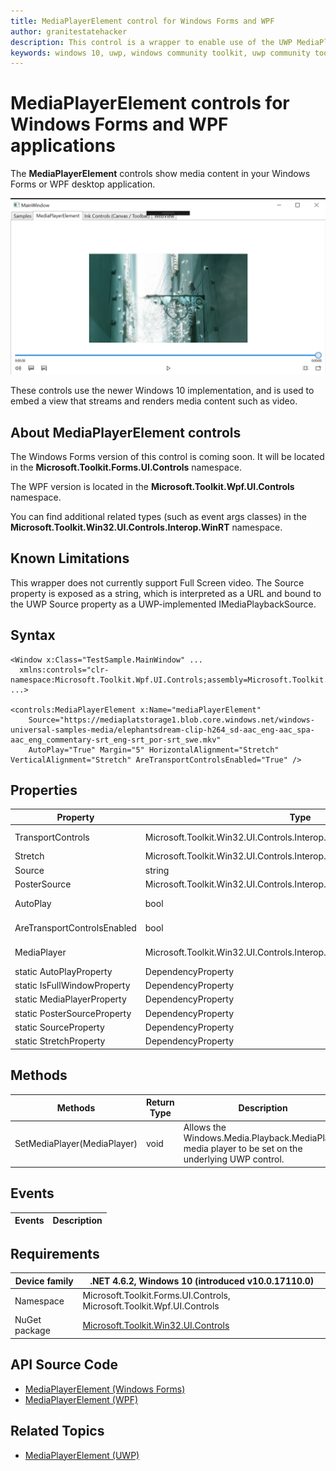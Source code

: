 ```yaml
---
title: MediaPlayerElement control for Windows Forms and WPF
author: granitestatehacker
description: This control is a wrapper to enable use of the UWP MediaPlayerElement control in Windows Forms or WPF.
keywords: windows 10, uwp, windows community toolkit, uwp community toolkit, uwp toolkit, MediaPlayerElement, Windows Forms, WPF
---
```


# MediaPlayerElement controls for Windows Forms and WPF applications

The **MediaPlayerElement** controls show media content in your Windows Forms or WPF desktop application.

![MediaPlayterElement example](../../resources/images/Controls/MediaPlayerElement.png)

These controls use the newer Windows 10 implementation, and is used to embed a view that streams and renders media content such as video.  

## About MediaPlayerElement controls

The Windows Forms version of this control is coming soon. It will be located in the **Microsoft.Toolkit.Forms.UI.Controls** namespace.

The WPF version is located in the **Microsoft.Toolkit.Wpf.UI.Controls** namespace.

You can find additional related types (such as event args classes) in the **Microsoft.Toolkit.Win32.UI.Controls.Interop.WinRT** namespace.

## Known Limitations
This wrapper does not currently support Full Screen video.  The Source property is exposed as a string, which is interpreted as a URL and bound to the UWP Source property as a UWP-implemented IMediaPlaybackSource.

## Syntax
```xaml
<Window x:Class="TestSample.MainWindow" ...
  xmlns:controls="clr-namespace:Microsoft.Toolkit.Wpf.UI.Controls;assembly=Microsoft.Toolkit.Wpf.UI.Controls"
...>

<controls:MediaPlayerElement x:Name="mediaPlayerElement"
    Source="https://mediaplatstorage1.blob.core.windows.net/windows-universal-samples-media/elephantsdream-clip-h264_sd-aac_eng-aac_spa-aac_eng_commentary-srt_eng-srt_por-srt_swe.mkv"
    AutoPlay="True" Margin="5" HorizontalAlignment="Stretch"  VerticalAlignment="Stretch" AreTransportControlsEnabled="True" />
```

## Properties

| Property | Type | Description |
| -- | -- | -- |
| TransportControls | Microsoft.Toolkit.Win32.UI.Controls.Interop.WinRT.MediaTransportControls | Wrapper for Windows.UI.Xaml.Controls.MediaTransportControls |
| Stretch | Microsoft.Toolkit.Win32.UI.Controls.Interop.WinRT.Stretch | Wrapper for Windows.UI.Xaml.Media.Stretch |
| Source | string | Url for media to present. |
| PosterSource | Microsoft.Toolkit.Win32.UI.Controls.Interop.WinRT | Wrapper for Windows.UI.Xaml.Media.ImageSource |
| AutoPlay | bool | Gets or sets if the media should start immediately on initialization or not. |
| AreTransportControlsEnabled | bool | Gets or sets if the media control (pause, play, et al) should be shown. |
| MediaPlayer | Microsoft.Toolkit.Win32.UI.Controls.Interop.WinRT.MediaPlayer | Wrapper for Windows.Media.Playback.MediaPlayer || static AreTransportControlsEnabledProperty | DependencyProperty | DependencyProperty for AreTransportControlsEnabled |
| static AutoPlayProperty | DependencyProperty | DependencyProperty for AutoPlay property |
| static IsFullWindowProperty | DependencyProperty | DependencyProperty for IsFullWindow property |
| static MediaPlayerProperty | DependencyProperty | DependencyProperty for MediaPlayer property |
| static PosterSourceProperty | DependencyProperty | DependencyProperty for PosterSource property |
| static SourceProperty | DependencyProperty | DependencyProperty for Source property |
| static StretchProperty | DependencyProperty | DependencyProperty for Stretch property |

## Methods


| Methods | Return Type | Description |
| -- | -- | -- |
| SetMediaPlayer(MediaPlayer) | void | Allows the  Windows.Media.Playback.MediaPlayer media player to be set on the underlying UWP control. |

## Events

| Events | Description |
| -- | -- |


## Requirements

| Device family | .NET 4.6.2, Windows 10 (introduced v10.0.17110.0) |
| -- | -- |
| Namespace | Microsoft.Toolkit.Forms.UI.Controls, Microsoft.Toolkit.Wpf.UI.Controls |
| NuGet package | [Microsoft.Toolkit.Win32.UI.Controls](https://www.nuget.org/packages/Microsoft.Toolkit.Win32.UI.Controls/) |

## API Source Code

- [MediaPlayerElement (Windows Forms)](https://github.com/Microsoft/WindowsCommunityToolkit/tree/master/Microsoft.Toolkit.Win32/Microsoft.Toolkit.Forms.UI.Controls/MediaPlayerElement)
- [MediaPlayerElement (WPF)](https://github.com/Microsoft/WindowsCommunityToolkit/tree/master/Microsoft.Toolkit.Win32/Microsoft.Toolkit.WPF.UI.Controls/MediaPlayerElement)


## Related Topics

- [MediaPlayerElement (UWP)](https://docs.microsoft.com/en-us/uwp/api/Windows.UI.Xaml.Controls.MediaPlayerElement)
